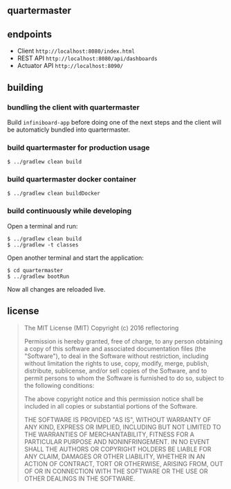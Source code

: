 ## quartermaster

## endpoints
* Client `http://localhost:8080/index.html`
* REST API `http://localhost:8080/api/dashboards`
* Actuator API `http://localhost:8090/`

## building

### bundling the client with quartermaster
Build `infiniboard-app` before doing one of the next steps and the client will be automaticly bundled into quartermaster.  

### build quartermaster for production usage
```
$ ../gradlew clean build
```

### build quartermaster docker container
```
$ ../gradlew clean buildDocker
```

### build continuously while developing
Open a terminal and run:
```
$ ../gradlew clean build
$ ../gradlew -t classes
```

Open another terminal and start the application:
```
$ cd quartermaster
$ ../gradlew bootRun
```

Now all changes are reloaded live.

## license

> The MIT License (MIT)
> Copyright (c) 2016 reflectoring
> 
> Permission is hereby granted, free of charge, to any person obtaining a copy of this software and associated documentation files (the "Software"), to deal in the Software without restriction, including without limitation the rights to use, copy, modify, merge, publish, distribute, sublicense, and/or sell copies of the Software, and to permit persons to whom the Software is furnished to do so, subject to the following conditions:
> 
> The above copyright notice and this permission notice shall be included in all copies or substantial portions of the Software.
> 
> THE SOFTWARE IS PROVIDED "AS IS", WITHOUT WARRANTY OF ANY KIND, EXPRESS OR IMPLIED, INCLUDING BUT NOT LIMITED TO THE WARRANTIES OF MERCHANTABILITY, FITNESS FOR A PARTICULAR PURPOSE AND NONINFRINGEMENT. IN NO EVENT SHALL THE AUTHORS OR COPYRIGHT HOLDERS BE LIABLE FOR ANY CLAIM, DAMAGES OR OTHER LIABILITY, WHETHER IN AN ACTION OF CONTRACT, TORT OR OTHERWISE, ARISING FROM, OUT OF OR IN CONNECTION WITH THE SOFTWARE OR THE USE OR OTHER DEALINGS IN THE SOFTWARE.

